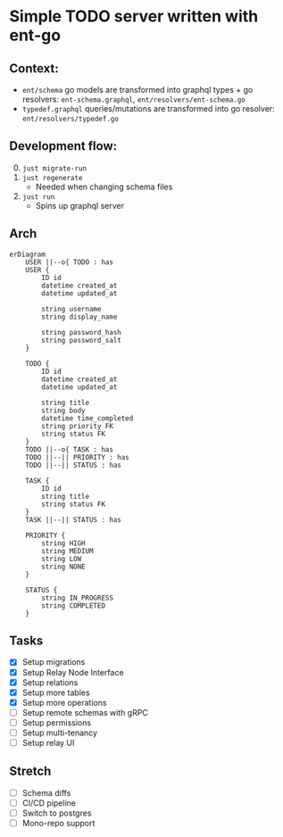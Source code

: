 # Simple TODO server written with ent-go

## Context:

- `ent/schema` go models are transformed into graphql types + go resolvers: `ent-schema.graphql`, `ent/resolvers/ent-schema.go`
- `typedef.graphql` queries/mutations are transformed into go resolver: `ent/resolvers/typedef.go`

## Development flow:

0. `just migrate-run`
1. `just regenerate`
   - Needed when changing schema files
2. `just run`
   - Spins up graphql server

## Arch
```mermaid
erDiagram
    USER ||--o{ TODO : has
    USER {
        ID id
        datetime created_at
        datetime updated_at

        string username
        string display_name

        string password_hash
        string password_salt
    }

    TODO {
        ID id
        datetime created_at
        datetime updated_at

        string title
        string body
        datetime time_completed
        string priority FK
        string status FK
    }
    TODO ||--o{ TASK : has
    TODO ||--|| PRIORITY : has
    TODO ||--|| STATUS : has

    TASK {
        ID id
        string title
        string status FK
    }
    TASK ||--|| STATUS : has

    PRIORITY {
        string HIGH
        string MEDIUM
        string LOW
        string NONE
    }

    STATUS {
        string IN_PROGRESS
        string COMPLETED
    }
```

## Tasks
- [x] Setup migrations
- [x] Setup Relay Node Interface
- [x] Setup relations
- [x] Setup more tables
- [x] Setup more operations
- [ ] Setup remote schemas with gRPC
- [ ] Setup permissions
- [ ] Setup multi-tenancy
- [ ] Setup relay UI

## Stretch
- [ ] Schema diffs
- [ ] CI/CD pipeline
- [ ] Switch to postgres
- [ ] Mono-repo support